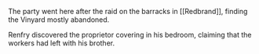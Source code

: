 The party went here after the raid on the barracks in [[Redbrand]], finding the Vinyard mostly abandoned.

Renfry discovered the proprietor covering in his bedroom, claiming that the workers had left with his brother.